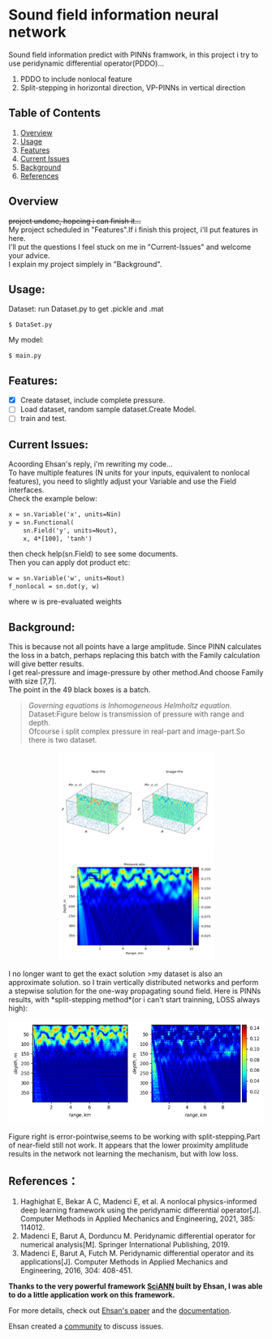 # Sound field information neural network
Sound field information predict with PINNs framwork, in this project i try to use peridynamic differential operator(PDDO)... 
1. PDDO to include nonlocal feature
2. Split-stepping in horizontal direction, VP-PINNs in vertical direction

## Table of Contents

1. [Overview](#Overview)
2. [Usage](#Usage)
3. [Features](#Features)
4. [Current Issues](#Current-Issues)
5. [Background](#Background)
6. [References](#References)

## Overview
~~project undone, hopeing i can finish it...~~  
My project scheduled in "Features".If i finish this project, i'll put features in here.  
I'll put the questions I feel stuck on me in "Current-Issues" and welcome your advice.  
I explain my project simplely in "Background".  

## Usage:

Dataset: run Dataset.py to get .pickle and .mat
```
$ DataSet.py
```

My model:
```
$ main.py
```
## Features:
- [x] Create dataset, include complete pressure.
- [ ] Load dataset, random sample dataset.Create Model. 
- [ ] train and test.

## Current Issues: 
Acoording Ehsan's reply, i'm rewriting my code...  
To have multiple features (N units for your inputs, equivalent to nonlocal features), you need to slightly adjust your Variable and use the Field interfaces.  
Check the example below:
```
x = sn.Variable('x', units=Nin)
y = sn.Functional(
    sn.Field('y', units=Nout), 
    x, 4*[100], 'tanh')
```
then check help(sn.Field) to see some documents.  
Then you can apply dot product etc:
```
w = sn.Variable('w', units=Nout)
f_nonlocal = sn.dot(y, w)
```
where w is pre-evaluated weights 


## Background:  
This is because not all points have a large amplitude. Since PINN calculates the loss in a batch, perhaps replacing this batch with the Family calculation will give better results.  
I get real-pressure and image-pressure by other method.And choose Family with size [7,7].  
The point in the 49 black boxes is a batch.
>*Governing equations is Inhomogeneous Helmholtz equation.*  
>Dataset:Figure below is transmission of pressure with range and depth.  
>Ofcourse i split complex pressure in real-part and image-part.So there is two dataset.  

<p align="center">
  <img src="./figures/fig6.png" width="306" height="205">
  <img src="./figures/fig5.png" width="306" height="205">
</p>
I no longer want to get the exact solution  
>my dataset is also an approximate solution.  
so I train vertically distributed networks and perform a stepwise solution for the one-way propagating sound field.
Here is PINNs results, with *split-stepping method*(or i can't start trainning, LOSS always high): 
<p align="center">
  <img src="./figures/fig5-1.png" width="606" height="205">
</p>

Figure right is error-pointwise,seems to be working with split-stepping.Part of near-field still not work.
It appears that the lower proximity amplitude results in the network not learning the mechanism, but with low loss.

## References：
1. Haghighat E, Bekar A C, Madenci E, et al. A nonlocal physics-informed deep learning framework using the peridynamic differential operator[J]. Computer Methods in Applied Mechanics and Engineering, 2021, 385: 114012.
2. Madenci E, Barut A, Dorduncu M. Peridynamic differential operator for numerical analysis[M]. Springer International Publishing, 2019.
3. Madenci E, Barut A, Futch M. Peridynamic differential operator and its applications[J]. Computer Methods in Applied Mechanics and Engineering, 2016, 304: 408-451.

**Thanks to the very powerful framework [SciANN](https://github.com/sciann/sciann) built by Ehsan, I was able to do a little application work on this framework.**

For more details, check out [Ehsan's paper](https://arxiv.org/abs/2005.08803) and the [documentation](SciANN.com).

Ehsan created a [community](https://app.slack.com/client/T010WP0KD39/C010G71GXUJ) to discuss issues.
